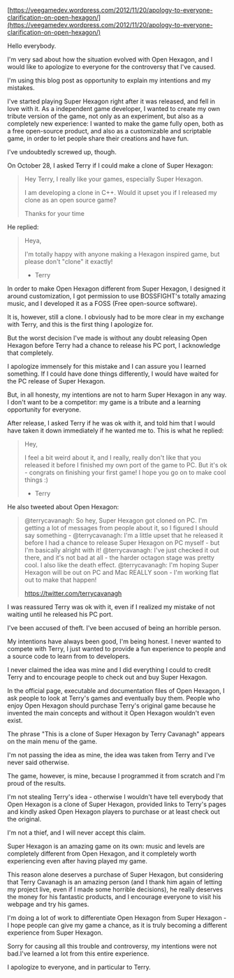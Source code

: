 [https://veegamedev.wordpress.com/2012/11/20/apology-to-everyone-clarification-on-open-hexagon/](https://veegamedev.wordpress.com/2012/11/20/apology-to-everyone-clarification-on-open-hexagon/)

Hello everybody.

I'm very sad about how the situation evolved with Open Hexagon, and I would like to apologize to everyone for the controversy that I've caused.

I'm using this blog post as opportunity to explain my intentions and my mistakes.

I've started playing Super Hexagon right after it was released, and fell in love with it.
As a independent game developer, I wanted to create my own tribute version of the game, not only as an experiment, but also as a completely new experience: I wanted to make the game fully open, both as a free open-source product, and also as a customizable and scriptable game, in order to let people share their creations and have fun.

I've undoubtedly screwed up, though.

On October 28, I asked Terry if I could make a clone of Super Hexagon:
<blockquote>Hey Terry, I really like your games, especially Super Hexagon.

I am developing a clone in C++.
Would it upset you if I released my clone as an open source game?

Thanks for your time</blockquote>
He replied:
<blockquote>Heya,

I'm totally happy with anyone making a Hexagon inspired game, but
please don't "clone" it exactly!

- Terry</blockquote>
In order to make Open Hexagon different from Super Hexagon, I designed it around customization, I got permission to use BOSSFIGHT's totally amazing music, and I developed it as a FOSS (Free open-source software).

It is, however, still a clone.
I obviously had to be more clear in my exchange with Terry, and this is the first thing I apologize for.

But the worst decision I've made is without any doubt releasing Open Hexagon before Terry had a chance to release his PC port, I acknowledge that completely.

I apologize immensely for this mistake and I can assure you I learned something.
If I could have done things differently, I would have waited for the PC release of Super Hexagon.

But, in all honesty, my intentions are not to harm Super Hexagon in any way.
I don't want to be a competitor: my game is a tribute and a learning opportunity for everyone.

After release, I asked Terry if he was ok with it, and told him that I would have taken it down immediately if he wanted me to. This is what he replied:
<blockquote>Hey,

I feel a bit weird about it, and I really, really don't like that you
released it before I finished my own port of the game to PC. But it's
ok - congrats on finishing your first game! I hope you go on to make
cool things :)

- Terry</blockquote>
He also tweeted about Open Hexagon:
<blockquote>@terrycavanagh: So hey, Super Hexagon got cloned on PC. I'm getting a lot of messages from people about it, so I figured I should say something -
@terrycavanagh: I'm a little upset that he released it before I had a chance to release Super Hexagon on PC myself - but I'm basically alright with it!
@terrycavanagh: I've just checked it out there, and it's not bad at all - the harder octagon stage was pretty cool. I also like the death effect.
@terrycavanagh: I'm hoping Super Hexagon will be out on PC and Mac REALLY soon - I'm working flat out to make that happen!

<a href="https://twitter.com/terrycavanagh" target="_blank">https://twitter.com/terrycavanagh</a></blockquote>
I was reassured Terry was ok with it, even if I realized my mistake of not waiting until he released his PC port.

I've been accused of theft. I've been accused of being an horrible person.

My intentions have always been good, I'm being honest. I never wanted to compete with Terry, I just wanted to provide a fun experience to people and a source code to learn from to developers.

I never claimed the idea was mine and I did everything I could to credit Terry and to encourage people to check out and buy Super Hexagon.

In the official page, executable and documentation files of Open Hexagon, I ask people to look at Terry's games and eventually buy them. People who enjoy Open Hexagon should purchase Terry's original game because he invented the main concepts and without it Open Hexagon wouldn't even exist.

The phrase "This is a clone of Super Hexagon by Terry Cavanagh" appears on the main menu of the game.

I'm not passing the idea as mine, the idea was taken from Terry and I've never said otherwise.

The game, however, is mine, because I programmed it from scratch and I'm proud of the results.

I'm not stealing Terry's idea - otherwise I wouldn't have tell everybody that Open Hexagon is a clone of Super Hexagon, provided links to Terry's pages and kindly asked Open Hexagon players to purchase or at least check out the original.

I'm not a thief, and I will never accept this claim.

Super Hexagon is an amazing game on its own: music and levels are completely different from Open Hexagon, and it completely worth experiencing even after having played my game.

This reason alone deserves a purchase of Super Hexagon, but considering that Terry Cavanagh is an amazing person (and I thank him again of letting my project live, even if I made some horrible decisions), he really deserves the money for his fantastic products, and I encourage everyone to visit his webpage and try his games.

I'm doing a lot of work to differentiate Open Hexagon from Super Hexagon - I hope people can give my game a chance, as it is truly becoming a different experience from Super Hexagon.

Sorry for causing all this trouble and controversy, my intentions were not bad.I've learned a lot from this entire experience.

I apologize to everyone, and in particular to Terry.